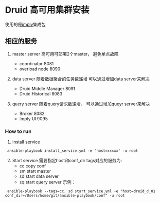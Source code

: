 # Druid 高可用集群安装 
使用的是[imply](https://static.imply.io/release/imply-2.8.14.tar.gz)集成包

## 相应的服务
1.  master server 高可用可部署2个master， 避免单点故障
    - coordinator     8081
    - overload node   8090
    
2.  data server  随着数据聚合的任务数递增 可以通过增加data server来解决
    - Druid Middle Manager 8091
    - Druid Historical     8083
    
3.  query server 随着query请求数递增， 可以通过增加queyr server来解决
    - Broker 8082
    - Imply UI 9095

### How to run 
1. Install service
```shell
 ansible-playbook install_service.yml -e "host=xxxxx" -u root
```

2. Start service 需要指定host和conf_dir
tags对应的服务为:
    - cc copy conf
    - sm start master
    - sd start data server
    - sq start query server
示例：


```shell
 ansible-playbook --tags=cc, sd start_service.yml -e "host=druid_d_01 conf_dir=/Users/home/git/ansible-playbook/conf" -u root
```
